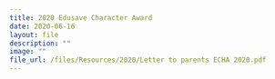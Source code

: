 ```yaml
---
title: 2020 Edusave Character Award
date: 2020-06-16
layout: file
description: ""
image: ""
file_url: /files/Resources/2020/Letter to parents ECHA 2020.pdf
---
```

